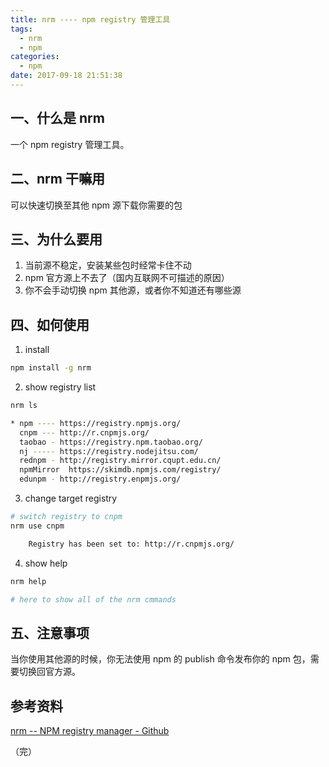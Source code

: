 ```yaml
---
title: nrm ---- npm registry 管理工具
tags:
  - nrm
  - npm
categories:
  - npm
date: 2017-09-18 21:51:38
---
```


## 一、什么是 nrm

一个 npm registry 管理工具。

## 二、nrm 干嘛用

可以快速切换至其他 npm 源下载你需要的包

## 三、为什么要用

1. 当前源不稳定，安装某些包时经常卡住不动
2. npm 官方源上不去了（国内互联网不可描述的原因）
3. 你不会手动切换 npm 其他源，或者你不知道还有哪些源

## 四、如何使用

1. install
```bash
npm install -g nrm
```

2. show registry list
```bash
nrm ls

* npm ---- https://registry.npmjs.org/
  cnpm --- http://r.cnpmjs.org/
  taobao - https://registry.npm.taobao.org/
  nj ----- https://registry.nodejitsu.com/
  rednpm - http://registry.mirror.cqupt.edu.cn/
  npmMirror  https://skimdb.npmjs.com/registry/
  edunpm - http://registry.enpmjs.org/
```

3. change target registry
```bash
# switch registry to cnpm
nrm use cnpm

    Registry has been set to: http://r.cnpmjs.org/
```

4. show help
```bash
nrm help

# here to show all of the nrm cmmands
```

## 五、注意事项

当你使用其他源的时候，你无法使用 npm 的 publish 命令发布你的 npm 包，需要切换回官方源。

## 参考资料

[ nrm -- NPM registry manager - Github ](https://github.com/Pana/nrm)

（完）